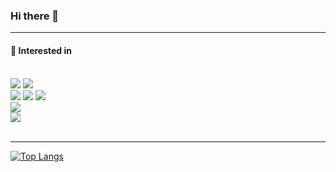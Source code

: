 ### Hi there 👋 
<hr/>

<!--
**Pilse/Pilse** is a ✨ _special_ ✨ repository because its `README.md` (this file) appears on your GitHub profile.

Here are some ideas to get you started:

- 🔭 I’m currently working on ...
- 🌱 I’m currently learning ...
- 👯 I’m looking to collaborate on ...
- 🤔 I’m looking for help with ...
- 💬 Ask me about ...
- 📫 How to reach me: ...
- 😄 Pronouns: ...
- ⚡ Fun fact: ...
-->

<h4> 
  🌱 Interested in
</h4>
<br/>
<div> 
  <img src="https://img.shields.io/badge/HTML-E34F26?style=rounded-square&logo=html5&logoColor=white"/>
  <img src="https://img.shields.io/badge/CSS-1572B6?style=rounded-square&logo=css3&logoColor=white"/>
</div>
<div> 
  <img src="https://img.shields.io/badge/Javascript-F7DF1E?style=rounded-square&logo=javascript&logoColor=white"/>
  <img src="https://img.shields.io/badge/React-61DAFB?style=rounded-square&logo=React&logoColor=white"/>
  <img src="https://img.shields.io/badge/Vue-4FC08D?style=rounded-square&logo=Vue.js&logoColor=white"/>
</div>
<div> 
  <img src="https://img.shields.io/badge/Express-000000?style=rounded-square&logo=express&logoColor=white"/>
</div>
<div> 
  <img src="https://img.shields.io/badge/mongoDB-47A248?style=rounded-square&logo=mongoDB&logoColor=white"/>
</div>

<br/>
<hr/>

[![Top Langs](https://github-readme-stats.vercel.app/api/top-langs/?username=Pilse&layout=compact&theme=onedark)](https://github.com/anuraghazra/github-readme-stats)



